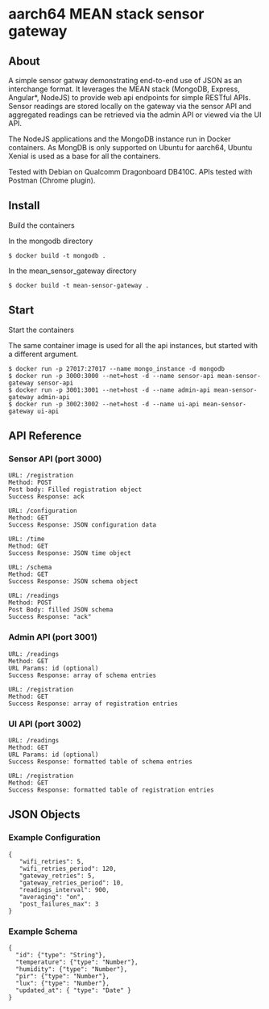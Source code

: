 # aarch64 MEAN stack sensor gateway

## About

A simple sensor gatway demonstrating end-to-end use of JSON as an interchange format. It leverages the 
MEAN stack (MongoDB, Express, Angular*, NodeJS) to provide web api endpoints for simple RESTful APIs.
Sensor readings are stored locally on the gateway via the sensor API and aggregated readings can be 
retrieved via the admin API or viewed via the UI API.

The NodeJS applications and the MongoDB instance run in Docker containers. As MongDB is only supported
on Ubuntu for aarch64, Ubuntu Xenial is used as a base for all the containers.

Tested with Debian on Qualcomm Dragonboard DB410C. APIs tested with Postman (Chrome plugin).

## Install

Build the containers

In the mongodb directory
```
$ docker build -t mongodb .
```
In the mean_sensor_gateway directory
```
$ docker build -t mean-sensor-gateway .
```
## Start

Start the containers

The same container image is used for all the api instances, but started with a different argument.
```
$ docker run -p 27017:27017 --name mongo_instance -d mongodb
$ docker run -p 3000:3000 --net=host -d --name sensor-api mean-sensor-gateway sensor-api
$ docker run -p 3001:3001 --net=host -d --name admin-api mean-sensor-gateway admin-api
$ docker run -p 3002:3002 --net=host -d --name ui-api mean-sensor-gateway ui-api
```
## API Reference

### Sensor API (port 3000)
```
URL: /registration
Method: POST
Post body: Filled registration object
Success Response: ack

URL: /configuration
Method: GET
Success Response: JSON configuration data

URL: /time
Method: GET
Success Response: JSON time object

URL: /schema
Method: GET
Success Response: JSON schema object

URL: /readings
Method: POST
Post Body: filled JSON schema
Success Response: "ack"
```
### Admin API (port 3001)
```
URL: /readings
Method: GET
URL Params: id (optional)
Success Response: array of schema entries

URL: /registration
Method: GET
Success Response: array of registration entries 
```
 
### UI API (port 3002)
```
URL: /readings
Method: GET
URL Params: id (optional)
Success Response: formatted table of schema entries

URL: /registration
Method: GET
Success Response: formatted table of registration entries 
```

## JSON Objects

### Example Configuration
```
{
   "wifi_retries": 5,
   "wifi_retries_period": 120,
   "gateway_retries": 5,
   "gateway_retries_period": 10,
   "readings_interval": 900,
   "averaging": "on",
   "post_failures_max": 3
}
```
### Example Schema
```
{
  "id": {"type": "String"},
  "temperature": {"type": "Number"},
  "humidity": {"type": "Number"},
  "pir": {"type": "Number"},
  "lux": {"type": "Number"},
  "updated_at": { "type": "Date" }
}
```
